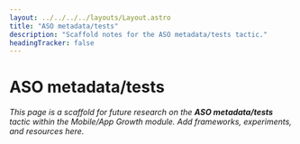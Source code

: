 ```yaml
---
layout: ../../../../layouts/Layout.astro
title: "ASO metadata/tests"
description: "Scaffold notes for the ASO metadata/tests tactic."
headingTracker: false
---
```

# ASO metadata/tests

_This page is a scaffold for future research on the **ASO metadata/tests** tactic within the Mobile/App Growth module. Add frameworks, experiments, and resources here._
